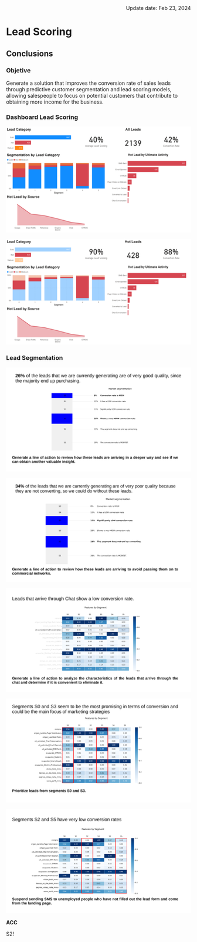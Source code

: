<div style="text-align: right">Update date: Feb 23, 2024</div>

# **Lead Scoring**

## **Conclusions**

### **Objetive**

Generate a solution that improves the conversion rate of sales leads through predictive customer segmentation and lead scoring models, allowing salespeople to focus on potential customers that contribute to obtaining more income for the business.

### **Dashboard Lead Scoring**


![](./media/ls_gral.png)

![](./media/ls_hot.png)

### **Lead Segmentation**

![](./media/lss_1.png)

![](./media/lss_2.png)

![](./media/lss_3.png)

![](./media/lss_4.png)

![](./media/lss_5.png)


**ACC**

S2!